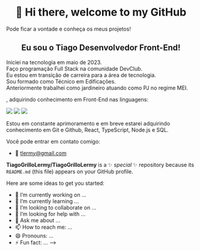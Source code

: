 <h1 align="center">👋 Hi there, welcome to my GitHub</h1>

Pode ficar a vontade e conheça os meus projetos!

<h2 align="center">Eu sou o Tiago Desenvolvedor Front-End!</h2>
<p>Iniciei na tecnologia em maio de 2023.<br>
Faço programação Full Stack na comunidade DevClub.<br>
Eu estou em transição de carreira para a área de tecnologia.<br>
Sou formado como Técnico em Edificações. <br> Anteriormente trabalhei como jardineiro atuando como PJ no regime MEI. </p>

, adquirindo conhecimento em Front-End nas linguagens:

<img src="https://img.shields.io/badge/HTML5-E34F26?style=for-the-badge&logo=html5&logoColor=white"> <img src="https://img.shields.io/badge/CSS3-1572B6?style=for-the-badge&logo=css3&logoColor=white"> <img src="https://img.shields.io/badge/JavaScript-F7DF1E?style=for-the-badge&logo=javascript&logoColor=black">


Estou em constante aprimoramento e em breve estarei adquirindo conhecimento em Git e Github, React, TypeScript, Node.js e SQL. 

Você pode entrar em contato comigo:
- :e-mail: tlermy@gmail.com




**TiagoGrilloLermy/TiagoGrilloLermy** is a ✨ _special_ ✨ repository because its `README.md` (this file) appears on your GitHub profile.

Here are some ideas to get you started:

- 🔭 I’m currently working on ...
- 🌱 I’m currently learning ...
- 👯 I’m looking to collaborate on ...
- 🤔 I’m looking for help with ...
- 💬 Ask me about ...
- 📫 How to reach me: ...
- 😄 Pronouns: ...
- ⚡ Fun fact: ...
-->
